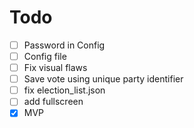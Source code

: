# Todo
- [ ] Password in Config
- [ ] Config file
- [ ] Fix visual flaws
- [ ] Save vote using unique party identifier
- [ ] fix election_list.json
- [ ] add fullscreen
- [x] MVP